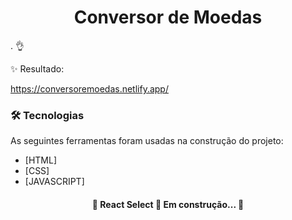 <h1 align="center">Conversor de Moedas</h1>

. 👌

✨ Resultado:




https://conversoremoedas.netlify.app/

### 🛠 Tecnologias

As seguintes ferramentas foram usadas na construção do projeto:

- [HTML]
- [CSS]
- [JAVASCRIPT]











<h4 align="center"> 
	🚧  React Select 🚀 Em construção...  🚧
</h4>
